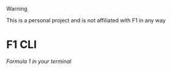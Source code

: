 > [!WARNING]
> This is a personal project and is not affiliated with F1 in any way

# F1 CLI

_Formula 1 in your terminal_
